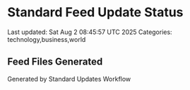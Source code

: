# Standard Feed Update Status
Last updated: Sat Aug  2 08:45:57 UTC 2025
Categories: technology,business,world

## Feed Files Generated

Generated by Standard Updates Workflow
